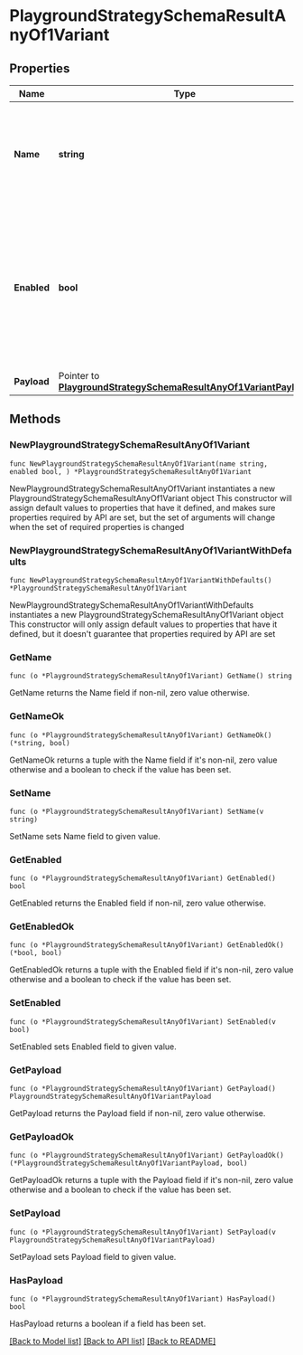 # PlaygroundStrategySchemaResultAnyOf1Variant

## Properties

Name | Type | Description | Notes
------------ | ------------- | ------------- | -------------
**Name** | **string** | The variant&#39;s name. If there is no variant or if the toggle is disabled, this will be &#x60;disabled&#x60; | 
**Enabled** | **bool** | Whether the variant is enabled or not. If the feature is disabled or if it doesn&#39;t have variants, this property will be &#x60;false&#x60; | 
**Payload** | Pointer to [**PlaygroundStrategySchemaResultAnyOf1VariantPayload**](PlaygroundStrategySchemaResultAnyOf1VariantPayload.md) |  | [optional] 

## Methods

### NewPlaygroundStrategySchemaResultAnyOf1Variant

`func NewPlaygroundStrategySchemaResultAnyOf1Variant(name string, enabled bool, ) *PlaygroundStrategySchemaResultAnyOf1Variant`

NewPlaygroundStrategySchemaResultAnyOf1Variant instantiates a new PlaygroundStrategySchemaResultAnyOf1Variant object
This constructor will assign default values to properties that have it defined,
and makes sure properties required by API are set, but the set of arguments
will change when the set of required properties is changed

### NewPlaygroundStrategySchemaResultAnyOf1VariantWithDefaults

`func NewPlaygroundStrategySchemaResultAnyOf1VariantWithDefaults() *PlaygroundStrategySchemaResultAnyOf1Variant`

NewPlaygroundStrategySchemaResultAnyOf1VariantWithDefaults instantiates a new PlaygroundStrategySchemaResultAnyOf1Variant object
This constructor will only assign default values to properties that have it defined,
but it doesn't guarantee that properties required by API are set

### GetName

`func (o *PlaygroundStrategySchemaResultAnyOf1Variant) GetName() string`

GetName returns the Name field if non-nil, zero value otherwise.

### GetNameOk

`func (o *PlaygroundStrategySchemaResultAnyOf1Variant) GetNameOk() (*string, bool)`

GetNameOk returns a tuple with the Name field if it's non-nil, zero value otherwise
and a boolean to check if the value has been set.

### SetName

`func (o *PlaygroundStrategySchemaResultAnyOf1Variant) SetName(v string)`

SetName sets Name field to given value.


### GetEnabled

`func (o *PlaygroundStrategySchemaResultAnyOf1Variant) GetEnabled() bool`

GetEnabled returns the Enabled field if non-nil, zero value otherwise.

### GetEnabledOk

`func (o *PlaygroundStrategySchemaResultAnyOf1Variant) GetEnabledOk() (*bool, bool)`

GetEnabledOk returns a tuple with the Enabled field if it's non-nil, zero value otherwise
and a boolean to check if the value has been set.

### SetEnabled

`func (o *PlaygroundStrategySchemaResultAnyOf1Variant) SetEnabled(v bool)`

SetEnabled sets Enabled field to given value.


### GetPayload

`func (o *PlaygroundStrategySchemaResultAnyOf1Variant) GetPayload() PlaygroundStrategySchemaResultAnyOf1VariantPayload`

GetPayload returns the Payload field if non-nil, zero value otherwise.

### GetPayloadOk

`func (o *PlaygroundStrategySchemaResultAnyOf1Variant) GetPayloadOk() (*PlaygroundStrategySchemaResultAnyOf1VariantPayload, bool)`

GetPayloadOk returns a tuple with the Payload field if it's non-nil, zero value otherwise
and a boolean to check if the value has been set.

### SetPayload

`func (o *PlaygroundStrategySchemaResultAnyOf1Variant) SetPayload(v PlaygroundStrategySchemaResultAnyOf1VariantPayload)`

SetPayload sets Payload field to given value.

### HasPayload

`func (o *PlaygroundStrategySchemaResultAnyOf1Variant) HasPayload() bool`

HasPayload returns a boolean if a field has been set.


[[Back to Model list]](../README.md#documentation-for-models) [[Back to API list]](../README.md#documentation-for-api-endpoints) [[Back to README]](../README.md)


